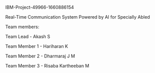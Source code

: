 IBM-Project-49966-1660886154

Real-Time Communication System Powered by AI for Specially Abled

Team members:

Team Lead - Akash S

Team Member 1 - Hariharan K

Team Member 2 - Dharmaraj J M

Team Member 3 - Risaba Kartheeban M
